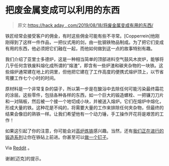 # 把废金属变成可以利用的东西

> 原文:[https://hack aday . com/2019/08/18/将废金属变成有用的东西/](https://hackaday.com/2019/08/18/turning-scrap-metal-into-something-to-work-with/)

铁匠经常会接受客户的佣金，有时这些佣金可能有些不寻常。[Copperrein]他刚刚得到了这样一件作品，一把仪式用的剑，由一批钢铁物品制成。为了把它们变成有用的东西，他必须把它们融在一起，而他如何做到这一点的故事特别有趣。

我们介绍了亚里士多德炉，这是一种相当简单的顶部进料空气鼓风木炭炉，能够将几乎任何含铁废料熔化成所谓的“熔渣”，即含有一些炉渣和碳夹杂物的一块铁。这些熔炉通常建在地上的洞里，但他把它建在了工作高度的便携式熔炉顶上，以节省弯腰工作七个小时的时间。

原材料是一个非常复杂的袋子，所以第一步是在酸浴中去除任何可能污染最终霜花的涂层。这些零件，包括各种各样的东西，如一个巨大的锻造螺栓、一把镰刀刀片和一对隔板，然后被一个接一个地切成小块，并被送入熔炉。它们在熔炉中熔化，形成大量的铁。这种花是不纯的，将需要大量的工作来排除任何夹杂物，但最终的结果会像旧的熟铁一样。让我们希望他有一个动力锤，手工操作开花将是艰苦的工作！

如果这引起了你的注意，你可能会对[高炉炼铁](https://hackaday.com/2019/05/22/from-dirt-to-space-backyard-iron-smelting-hackerspace-style/)感兴趣。当然，还有[我们正在进行的锻造系列](https://hackaday.com/2019/03/07/blacksmithing-for-the-uninitiated-what-is-a-forge/)让你在铁砧上前进。你甚至可以[做一个钉子](https://hackaday.com/2019/06/19/making-a-mediaeval-nail/)。

Via [Reddit](https://www.reddit.com/r/Blacksmith/comments/cpct8n/spent_my_sunday_refining_a_bunch_of_random_stuff/) 。

谢谢[迈克]的提示。